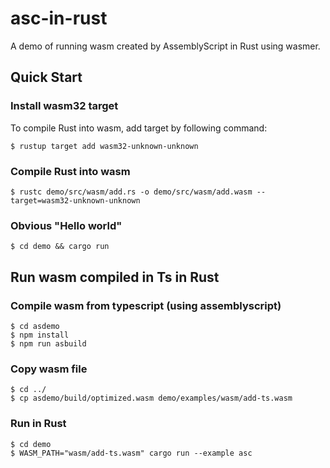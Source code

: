# asc-in-rust
A demo of running wasm created by AssemblyScript in Rust using wasmer.

## Quick Start

### Install wasm32 target

To compile Rust into wasm, add target by following command:

```
$ rustup target add wasm32-unknown-unknown
```

### Compile Rust into wasm

```
$ rustc demo/src/wasm/add.rs -o demo/src/wasm/add.wasm --target=wasm32-unknown-unknown
```

### Obvious "Hello world"

```
$ cd demo && cargo run
```

## Run wasm compiled in Ts in Rust

### Compile wasm from typescript (using assemblyscript)

```
$ cd asdemo
$ npm install
$ npm run asbuild
```

### Copy wasm file

```
$ cd ../
$ cp asdemo/build/optimized.wasm demo/examples/wasm/add-ts.wasm
```

### Run in Rust

```
$ cd demo
$ WASM_PATH="wasm/add-ts.wasm" cargo run --example asc
```
